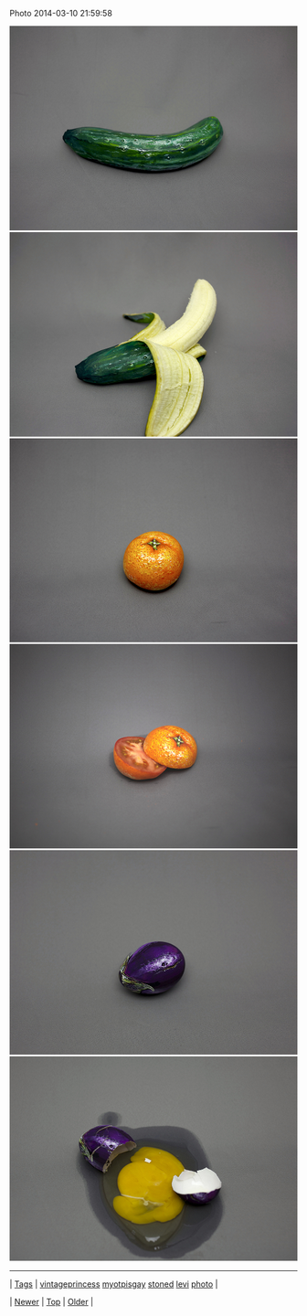 <!--
title: Photo 2014-03-10 21
date: 2020-06-28T15:27:00.266Z
tags: vintageprincess, myotpisgay, stoned, levi, photo
-->


Photo 2014-03-10 21:59:58

![](79200524160-0.jpg)
![](79200524160-1.jpg)
![](79200524160-2.jpg)
![](79200524160-3.jpg)
![](79200524160-4.jpg)
![](79200524160-5.jpg)

<!--BOTTOM-POST-NAVIGATION-->
---

| [Tags](tags.md) | [vintageprincess](tag-vintageprincess.md) [myotpisgay](tag-myotpisgay.md) [stoned](tag-stoned.md) [levi](tag-levi.md) [photo](tag-photo.md) |

| [Newer](79200348580.md) | [Top](index.md) | [Older](79261897804.md) |